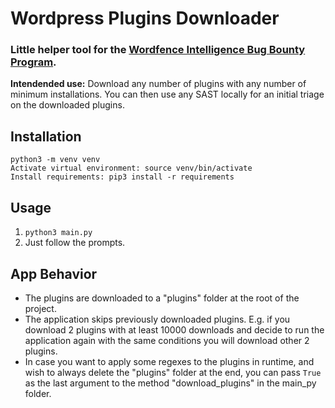 # Wordpress Plugins Downloader

### Little helper tool for the [Wordfence Intelligence Bug Bounty Program](https://www.wordfence.com/threat-intel/bug-bounty-program/).

**Intendended use:** Download any number of plugins with any number of minimum installations. You can then use any SAST locally for an initial triage on the downloaded plugins.

## Installation
```
python3 -m venv venv
Activate virtual environment: source venv/bin/activate
Install requirements: pip3 install -r requirements
```

## Usage
1) `python3 main.py`
2) Just follow the prompts.

## App Behavior
- The plugins are downloaded to a "plugins" folder at the root of the project.
- The application skips previously downloaded plugins. E.g. if you download 2 plugins with at least 10000 downloads and decide to run the application again with the same conditions you will download other 2 plugins.
- In case you want to apply some regexes to the plugins in runtime, and wish to always delete the "plugins" folder at the end, you can pass `True` as the last argument to the method "download_plugins" in the main_py folder.
